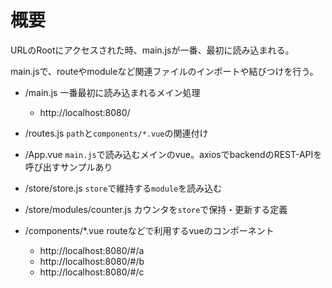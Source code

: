 
# 概要

URLのRootにアクセスされた時、main.jsが一番、最初に読み込まれる。

main.jsで、routeやmoduleなど関連ファイルのインポートや結びつけを行う。

- /main.js 一番最初に読み込まれるメイン処理
  - http://localhost:8080/
	
- /routes.js `path`と`components/*.vue`の関連付け

- /App.vue `main.js`で読み込むメインのvue。axiosでbackendのREST-APIを呼び出すサンプルあり

- /store/store.js `store`で維持する`module`を読み込む
 
- /store/modules/counter.js カウンタを`store`で保持・更新する定義

- /components/*.vue routeなどで利用するvueのコンポーネント
  - http://localhost:8080/#/a
  - http://localhost:8080/#/b
  - http://localhost:8080/#/c
